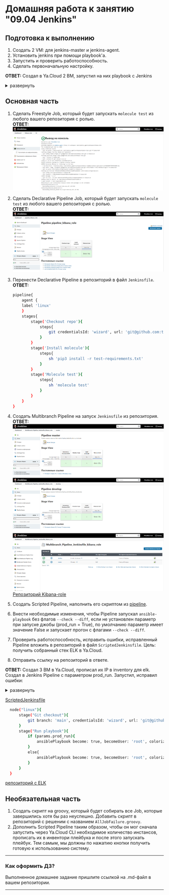 # Домашняя работа к занятию "09.04 Jenkins"

## Подготовка к выполнению

1. Создать 2 VM: для jenkins-master и jenkins-agent.
2. Установить jenkins при помощи playbook'a.
3. Запустить и проверить работоспособность.
4. Сделать первоначальную настройку.

**ОТВЕТ:** Создал в Ya.Cloud 2 ВМ, запустил на них playbook с Jenkins
<details>
<summary>развернуть</summary>

```bash
wizard:infrastructure/ (MNT-7) $ ansible-playbook site.yml -i ./inventory/cicd/hosts.yml

PLAY [Preapre all hosts] *******************************************************************************************************************************

TASK [Gathering Facts] *********************************************************************************************************************************
ok: [jenkins-master-01]
ok: [jenkins-agent-01]

TASK [Create group] ************************************************************************************************************************************
changed: [jenkins-master-01]
changed: [jenkins-agent-01]

TASK [Create user] *************************************************************************************************************************************
changed: [jenkins-master-01]
changed: [jenkins-agent-01]

TASK [Install JDK] *************************************************************************************************************************************
changed: [jenkins-master-01]
changed: [jenkins-agent-01]

PLAY [Get Jenkins master installed] ********************************************************************************************************************

TASK [Gathering Facts] *********************************************************************************************************************************
ok: [jenkins-master-01]

TASK [Get repo Jenkins] ********************************************************************************************************************************
changed: [jenkins-master-01]

TASK [Add Jenkins key] *********************************************************************************************************************************
changed: [jenkins-master-01]

TASK [Install epel-release] ****************************************************************************************************************************
changed: [jenkins-master-01]

TASK [Install Jenkins and requirements] ****************************************************************************************************************
changed: [jenkins-master-01]

TASK [Ensure jenkins agents are present in known_hosts file] *******************************************************************************************
# 62.84.122.124:22 SSH-2.0-OpenSSH_7.4
# 62.84.122.124:22 SSH-2.0-OpenSSH_7.4
# 62.84.122.124:22 SSH-2.0-OpenSSH_7.4
# 62.84.122.124:22 SSH-2.0-OpenSSH_7.4
# 62.84.122.124:22 SSH-2.0-OpenSSH_7.4
changed: [jenkins-master-01] => (item=jenkins-agent-01)
[WARNING]: Module remote_tmp /home/jenkins/.ansible/tmp did not exist and was created with a mode of 0700, this may cause issues when running as
another user. To avoid this, create the remote_tmp dir with the correct permissions manually

TASK [Start Jenkins] ***********************************************************************************************************************************
changed: [jenkins-master-01]

PLAY [Prepare jenkins agent] ***************************************************************************************************************************

TASK [Gathering Facts] *********************************************************************************************************************************
ok: [jenkins-agent-01]

TASK [Add master publickey into authorized_key] ********************************************************************************************************
changed: [jenkins-agent-01]

TASK [Create agent_dir] ********************************************************************************************************************************
changed: [jenkins-agent-01]

TASK [Add docker repo] *********************************************************************************************************************************
changed: [jenkins-agent-01]

TASK [Install some required] ***************************************************************************************************************************
changed: [jenkins-agent-01]

TASK [Update pip] **************************************************************************************************************************************
changed: [jenkins-agent-01]

TASK [Install Ansible] *********************************************************************************************************************************
changed: [jenkins-agent-01]

TASK [Reinstall Selinux] *******************************************************************************************************************************
changed: [jenkins-agent-01]

TASK [Add local to PATH] *******************************************************************************************************************************
changed: [jenkins-agent-01]

TASK [Create docker group] *****************************************************************************************************************************
ok: [jenkins-agent-01]

TASK [Add jenkinsuser to dockergroup] ******************************************************************************************************************
changed: [jenkins-agent-01]

TASK [Restart docker] **********************************************************************************************************************************
changed: [jenkins-agent-01]

TASK [Install agent.jar] *******************************************************************************************************************************
changed: [jenkins-agent-01]

PLAY RECAP *********************************************************************************************************************************************
jenkins-agent-01           : ok=17   changed=14   unreachable=0    failed=0    skipped=0    rescued=0    ignored=0   
jenkins-master-01          : ok=11   changed=9    unreachable=0    failed=0    skipped=0    rescued=0    ignored=0   

wizard:infrastructure/ (MNT-7) $ ssh 84.201.143.76
[wizard@jenkins-master ~]$ sudo cat /var/lib/jenkins/secrets/initialAdminPassword
43e689d6aea94d2280a2799536ddea9
```

[![Screenshot_20211011_090723.png](./Screenshot_20211011_090723.png)](./Screenshot_20211011_090723.png)

</details>

## Основная часть

1. Сделать Freestyle Job, который будет запускать `molecule test` из любого вашего репозитория с ролью.  
   **ОТВЕТ:**
   [![Screenshot_20211011_103539.png](./Screenshot_20211011_103539.png)](./Screenshot_20211011_103539.png)
2. Сделать Declarative Pipeline Job, который будет запускать `molecule test` из любого вашего репозитория с ролью.  
   **ОТВЕТ:**
   [![Screenshot_20211011_105007.png](./Screenshot_20211011_105007.png)](./Screenshot_20211011_105007.png)
3. Перенести Declarative Pipeline в репозиторий в файл `Jenkinsfile`.  
  **ОТВЕТ:**  

    ```bash
    pipeline{
        agent {
        label 'linux'
        }
        stages{
            stage('Checkout repo'){
                steps{
                    git credentialsId: 'wizard', url: 'git@github.com:tabwizard/kibana-role.git'
                }
            }
            stage('Install molecule'){
                steps{
                    sh 'pip3 install -r test-requirements.txt'
                }
            }
            stage('Molecule test'){
                steps{
                    sh 'molecule test'
                }
            }
        }
    }
    ```

4. Создать Multibranch Pipeline на запуск `Jenkinsfile` из репозитория.  
   **ОТВЕТ:**
   [![Screenshot_20211011_112714.png](./Screenshot_20211011_112714.png)](./Screenshot_20211011_112714.png)
   [![Screenshot_20211011_113837.png](./Screenshot_20211011_113837.png)](./Screenshot_20211011_113837.png)
   [![Screenshot_20211011_113853.png](./Screenshot_20211011_113853.png)](./Screenshot_20211011_113853.png)
   [Репозиторий Kibana-role](https://github.com/tabwizard/kibana-role)  
   
5. Создать Scripted Pipeline, наполнить его скриптом из [pipeline](./pipeline).
6. Внести необходимые изменения, чтобы Pipeline запускал `ansible-playbook` без флагов `--check --diff`, если не установлен параметр при запуске джобы (prod_run = True), по умолчанию параметр имеет значение False и запускает прогон с флагами `--check --diff`.
7. Проверить работоспособность, исправить ошибки, исправленный Pipeline вложить в репозиторий в файл `ScriptedJenkinsfile`. Цель: получить собранный стек ELK в Ya.Cloud.
8. Отправить ссылку на репозиторий в ответе.

  **ОТВЕТ:**  Создал 3 ВМ в Ya.Cloud, прописал их IP в inventory для elk. Создал в Jenkins Pipeline с параметром prod_run. Запустил, исправил ошибки:  
  <details>
  <summary>развернуть</summary>

  [![Screenshot_20211011_194543.png](./Screenshot_20211011_194543.png)](./Screenshot_20211011_194543.png)  
  [![Screenshot_20211011_194653.png](./Screenshot_20211011_194653.png)](./Screenshot_20211011_194653.png)  

  </details>

  [ScriptedJenkinsfile](./ScriptedJenkinsfile)
  ```bash
    node("linux"){
        stage("Git checkout"){
            git branch: 'main', credentialsId: 'wizard', url: 'git@github.com:tabwizard/elk.git'
        }
        stage("Run playbook"){
            if (params.prod_run){
                ansiblePlaybook become: true, becomeUser: 'root', colorized: true, credentialsId: 'wizard', disableHostKeyChecking: true, inventory: 'inventory/prod/prod.yml', playbook: 'site.yml'
            }
            else{
                ansiblePlaybook become: true, becomeUser: 'root', colorized: true, credentialsId: 'wizard', disableHostKeyChecking: true, extras: '--check --diff', inventory: 'inventory/prod/prod.yml', playbook: 'site.yml'
            }
        }
    } 
  ```

  [репозиторий с ELK](https://github.com/tabwizard/elk)

## Необязательная часть

1. Создать скрипт на groovy, который будет собирать все Job, которые завершились хотя бы раз неуспешно. Добавить скрипт в репозиторий с решеним с названием `AllJobFailure.groovy`.
2. Дополнить Scripted Pipeline таким образом, чтобы он мог сначала запустить через Ya.Cloud CLI необходимое количество инстансов, прописать их в инвентори плейбука и после этого запускать плейбук. Тем самым, мы должны по нажатию кнопки получить готовую к использованию систему.

---

### Как оформить ДЗ?

Выполненное домашнее задание пришлите ссылкой на .md-файл в вашем репозитории.

---
